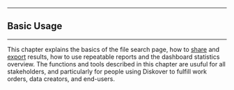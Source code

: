 ___
<a id=“basic_usage”></a>
## Basic Usage
___

This chapter explains the basics of the file search page, how to [share](#share) and [export](#export) results, how to use repeatable reports and the dashboard statistics overview. The functions and tools described in this chapter are usuful for all stakeholders, and particularly for people using Diskover to fulfill work orders, data creators, and end-users.

